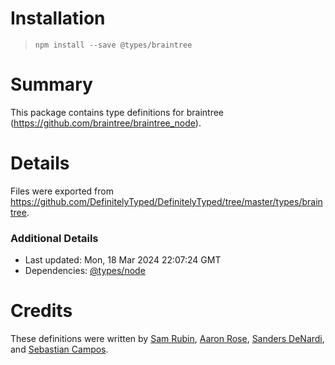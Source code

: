 # Installation
> `npm install --save @types/braintree`

# Summary
This package contains type definitions for braintree (https://github.com/braintree/braintree_node).

# Details
Files were exported from https://github.com/DefinitelyTyped/DefinitelyTyped/tree/master/types/braintree.

### Additional Details
 * Last updated: Mon, 18 Mar 2024 22:07:24 GMT
 * Dependencies: [@types/node](https://npmjs.com/package/@types/node)

# Credits
These definitions were written by [Sam Rubin](https://github.com/smrubin), [Aaron Rose](https://github.com/acdr), [Sanders DeNardi](https://github.com/sedenardi), and [Sebastian Campos](https://github.com/sebacampos).
